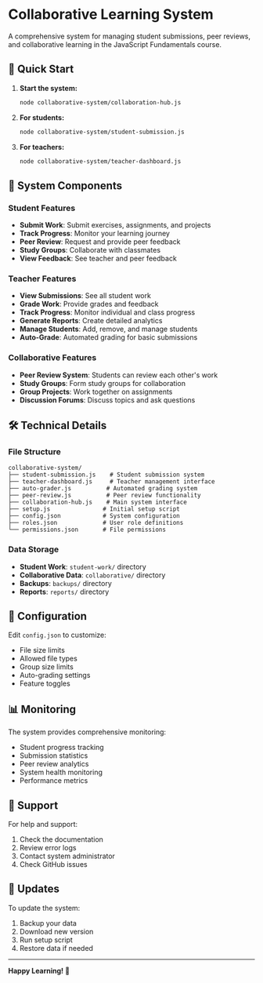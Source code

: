 # Collaborative Learning System

A comprehensive system for managing student submissions, peer reviews, and collaborative learning in the JavaScript Fundamentals course.

## 🚀 Quick Start

1. **Start the system:**
   ```bash
   node collaborative-system/collaboration-hub.js
   ```

2. **For students:**
   ```bash
   node collaborative-system/student-submission.js
   ```

3. **For teachers:**
   ```bash
   node collaborative-system/teacher-dashboard.js
   ```

## 📁 System Components

### Student Features
- **Submit Work**: Submit exercises, assignments, and projects
- **Track Progress**: Monitor your learning journey
- **Peer Review**: Request and provide peer feedback
- **Study Groups**: Collaborate with classmates
- **View Feedback**: See teacher and peer feedback

### Teacher Features
- **View Submissions**: See all student work
- **Grade Work**: Provide grades and feedback
- **Track Progress**: Monitor individual and class progress
- **Generate Reports**: Create detailed analytics
- **Manage Students**: Add, remove, and manage students
- **Auto-Grade**: Automated grading for basic submissions

### Collaborative Features
- **Peer Review System**: Students can review each other's work
- **Study Groups**: Form study groups for collaboration
- **Group Projects**: Work together on assignments
- **Discussion Forums**: Discuss topics and ask questions

## 🛠️ Technical Details

### File Structure
```
collaborative-system/
├── student-submission.js    # Student submission system
├── teacher-dashboard.js     # Teacher management interface
├── auto-grader.js          # Automated grading system
├── peer-review.js          # Peer review functionality
├── collaboration-hub.js    # Main system interface
├── setup.js               # Initial setup script
├── config.json            # System configuration
├── roles.json             # User role definitions
└── permissions.json       # File permissions
```

### Data Storage
- **Student Work**: `student-work/` directory
- **Collaborative Data**: `collaborative/` directory
- **Backups**: `backups/` directory
- **Reports**: `reports/` directory

## 🔧 Configuration

Edit `config.json` to customize:
- File size limits
- Allowed file types
- Group size limits
- Auto-grading settings
- Feature toggles

## 📊 Monitoring

The system provides comprehensive monitoring:
- Student progress tracking
- Submission statistics
- Peer review analytics
- System health monitoring
- Performance metrics

## 🤝 Support

For help and support:
1. Check the documentation
2. Review error logs
3. Contact system administrator
4. Check GitHub issues

## 🔄 Updates

To update the system:
1. Backup your data
2. Download new version
3. Run setup script
4. Restore data if needed

---

**Happy Learning! 🚀**
